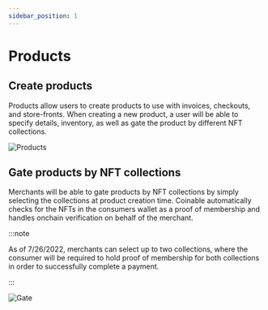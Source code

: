 ```yaml
---
sidebar_position: 1
---
```



# Products

## Create products

Products allow users to create products to use with invoices, checkouts, and store-fronts. When creating a new product, a user will be able to specify details, inventory, as well as gate the product by different NFT collections.

<div style={{textAlign: 'center', padding: '20px'}}>

![Products](/img/guides/products-page.png)

</div>

## Gate products by NFT collections

Merchants will be able to gate products by NFT collections by simply selecting the collections at product creation time. Coinable automatically checks for the NFTs in the consumers wallet as a proof of membership and handles onchain verification on behalf of the merchant.

:::note

As of 7/26/2022, merchants can select up to two collections, where the consumer will be required to hold proof of membership for both collections in order to successfully complete a payment.

:::

<div style={{textAlign: 'center', padding: '20px'}}>

![Gate](/img/guides/gate-product.png)

</div>
